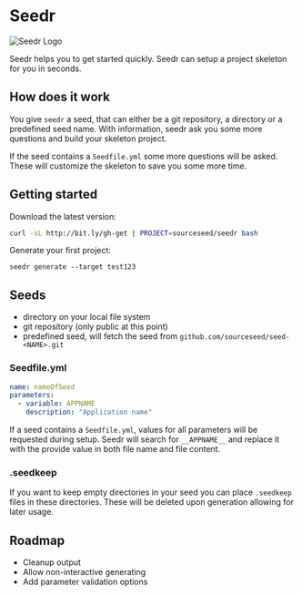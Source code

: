 # Seedr

![Seedr Logo](https://avatars3.githubusercontent.com/u/54958814?s=200&v=4)

Seedr helps you to get started quickly. Seedr can setup a project skeleton for 
you in seconds. 

## How does it work

You give `seedr` a seed, that can either be a git repository, a directory or a 
predefined seed name. With information, seedr ask you some more questions and 
build your skeleton project.

If the seed contains a `Seedfile.yml` some more questions will be asked. 
These will customize the skeleton to save you some more time.


## Getting started

Download the latest version:

```bash
curl -sL http://bit.ly/gh-get | PROJECT=sourceseed/seedr bash
```

Generate your first project:

```
seedr generate --target test123
```


## Seeds

 - directory on your local file system
 - git repository (only public at this point)
 - predefined seed, will fetch the seed from `github.com/sourceseed/seed-<NAME>.git`


### Seedfile.yml

```yaml
name: nameOfSeed
parameters:
  - variable: APPNAME
    description: "Application name"
```

If a seed contains a `Seedfile.yml`, values for all parameters will be requested
during setup. Seedr will search for `__APPNAME__` and replace it with the 
provide value in both file name and file content.


### .seedkeep

If you want to keep empty directories in your seed you can place `.seedkeep`
files in these directories. These will be deleted upon generation allowing for
later usage.


## Roadmap

 - Cleanup output
 - Allow non-interactive generating
 - Add parameter validation options
